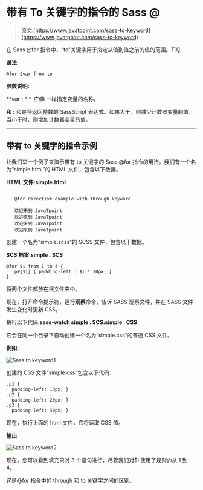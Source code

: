 # 带有 To 关键字的指令的 Sass @

> 原文:[https://www.javatpoint.com/sass-to-keyword](https://www.javatpoint.com/sass-to-keyword)

在 Sass @for 指令中，“to”关键字用于指定从<start>值到<end>值之前的值的范围。</end>T3】</start>

**语法:**

```
@for $var from to 
```

**参数说明:**

**$var:** 它像$i 一样指定变量的名称。

**<start>和 <end>:</end></start>** <start>和<end>是将返回整数的 SassScript 表达式。如果<start>大于<end>，则减少计数器变量的值，当<start>小于<end>时，则增加计数器变量的值。</end></start></end></start></end></start>

* * *

## 带有 to 关键字的指令示例

让我们举一个例子来演示带有 to 关键字的 Sass @for 指令的用法。我们有一个名为“simple.html”的 HTML 文件，包含以下数据。

**HTML 文件:simple.html**

```

   @for directive example with through keyword

   欢迎来到 JavaTpoint
   欢迎来到 JavaTpoint
   欢迎来到 JavaTpoint
   欢迎来到 JavaTpoint

```

创建一个名为“simple.scss”的 SCSS 文件，包含以下数据。

**SCS 档案:simple . SCS**

```
@for $i from 1 to 4 {
  .p#{$i} { padding-left : $i * 10px; }
} 

```

将两个文件都放在根文件夹中。

现在，打开命令提示符，运行**观察**命令，告诉 SASS 观察文件，并在 SASS 文件发生变化时更新 CSS。

执行以下代码:**sass-watch simple . SCS:simple . CSS**

它会在同一个目录下自动创建一个名为“simple.css”的普通 CSS 文件。

**例如:**

![Sass  to keyword1](../Images/1c1e923c5d8953b60efd0af414de5472.png)

创建的 CSS 文件“simple.css”包含以下代码:

```
.p1 {
  padding-left: 10px; }
.p2 {
  padding-left: 20px; }
.p3 {
  padding-left: 30px; }

```

现在，执行上面的 html 文件，它将读取 CSS 值。

**输出:**

![Sass  to keyword2](../Images/eeadefba8be0fcfe698e2dc2ffb8d946.png)

现在，您可以看到填充只对 3 个语句进行，尽管我们对$i 使用了规则@从 1 到 4。

这是@for 指令中的 through 和 to 关键字之间的区别。